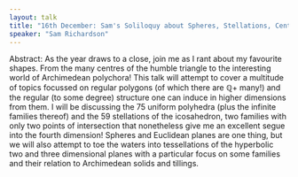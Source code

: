 ```yaml
---
layout: talk
title: "16th December: Sam's Soliloquy about Spheres, Stellations, Centres, Cells, Sides, and SVertices: A Self-Indulgent Deep Dive into Polytopes and Tessellations"
speaker: "Sam Richardson"
---
```


Abstract: As the year draws to a close, join me as I rant about my favourite shapes. From the many centres of the humble triangle to the interesting world of Archimedean polychora!
This talk will attempt to cover a multitude of topics focussed on regular polygons (of which there are ℚ+ many!) and the regular (to some degree) structure one can induce in higher dimensions from them.
I will be discussing the 75 uniform polyhedra (plus the infinite families thereof) and the 59 stellations of the icosahedron, two families with only two points of intersection that nonetheless give me an excellent segue into the fourth dimension!
Spheres and Euclidean planes are one thing, but we will also attempt to toe the waters into tessellations of the hyperbolic two and three dimensional planes with a particular focus on some families and their relation to Archimedean solids and tillings.
